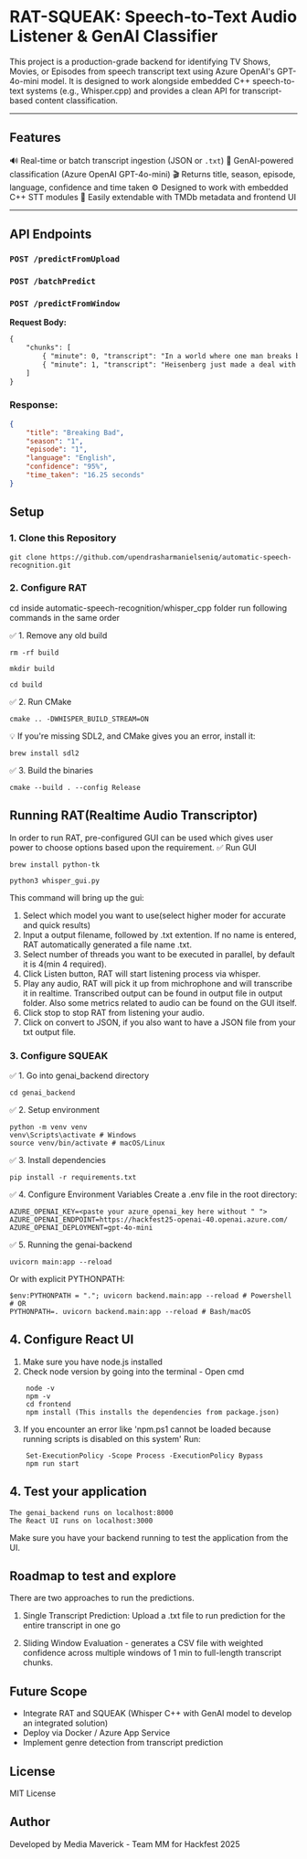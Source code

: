 # RAT-SQUEAK: Speech-to-Text Audio Listener & GenAI Classifier
This project is a production-grade backend for identifying TV Shows, Movies, or Episodes from speech transcript text using Azure OpenAI's GPT-4o-mini model. It is designed to work alongside embedded C++ speech-to-text systems (e.g., Whisper.cpp) and provides a clean API for transcript-based content classification.

---

## Features
🔊 Real-time or batch transcript ingestion (JSON or `.txt`)
🧠 GenAI-powered classification (Azure OpenAI GPT-4o-mini)
🎬 Returns title, season, episode, language, confidence and time taken
⚙️ Designed to work with embedded C++ STT modules
🧩 Easily extendable with TMDb metadata and frontend UI

---

## API Endpoints
### `POST /predictFromUpload` 
### `POST /batchPredict` 
### `POST /predictFromWindow` 
**Request Body:**
```txt
{
    "chunks": [
        { "minute": 0, "transcript": "In a world where one man breaks bad."},
        { "minute": 1, "transcript": "Heisenberg just made a deal with Tuco."}
    ]
}
```

### Response:
```json
{
    "title": "Breaking Bad",
    "season": "1",
    "episode": "1",
    "language": "English",
    "confidence": "95%",
    "time_taken": "16.25 seconds"
}
```

## Setup

### 1. Clone this Repository
```
git clone https://github.com/upendrasharmanielseniq/automatic-speech-recognition.git
```
### 2. Configure RAT
cd inside automatic-speech-recognition/whisper_cpp folder
run following commands in the same order

✅ 1. Remove any old build
```
rm -rf build
```
```
mkdir build
```
```
cd build
```

✅ 2. Run CMake
```
cmake .. -DWHISPER_BUILD_STREAM=ON
```

💡 If you're missing SDL2, and CMake gives you an error, install it:
```
brew install sdl2
```

✅ 3. Build the binaries
```
cmake --build . --config Release
```


## Running RAT(Realtime Audio Transcriptor)
In order to run RAT, pre-configured GUI can be used which gives user power to choose options based upon the requirement.
✅  Run GUI
```
brew install python-tk
```
```
python3 whisper_gui.py
```

This command will bring up the gui:
1. Select which model you want to use(select higher moder for accurate and quick results)
2. Input a output filename, followed by .txt extention. 
   If no name is entered, RAT automatically generated a file name <timestamp>.txt.
3. Select number of threads you want to be executed in parallel, by default it is 4(min 4 required).
4. Click Listen button, RAT will start listening process via whisper.
5. Play any audio, RAT will pick it up from michrophone and will transcribe it in realtime. Transcribed output can be found in output file in output folder. 
Also some metrics related to audio can be found on the GUI itself.
6. Click stop to stop RAT from listening your audio.
7. Click on convert to JSON, if you also want to have a JSON file from your txt output file.

### 3. Configure SQUEAK

✅ 1. Go into genai_backend directory
```
cd genai_backend
```
✅ 2. Setup environment
```
python -m venv venv
venv\Scripts\activate # Windows
source venv/bin/activate # macOS/Linux

```
✅ 3. Install dependencies
```
pip install -r requirements.txt
```

✅ 4. Configure Environment Variables
Create a .env file in the root directory:
```
AZURE_OPENAI_KEY=<paste your azure_openai_key here without " ">
AZURE_OPENAI_ENDPOINT=https://hackfest25-openai-40.openai.azure.com/
AZURE_OPENAI_DEPLOYMENT=gpt-4o-mini
```

✅ 5. Running the genai-backend
```
uvicorn main:app --reload
```
Or with explicit PYTHONPATH:
```
$env:PYTHONPATH = "."; uvicorn backend.main:app --reload # Powershell
# OR
PYTHONPATH=. uvicorn backend.main:app --reload # Bash/macOS
```

## 4. Configure React UI
1. Make sure you have node.js installed
2. Check node version by going into the terminal - Open cmd
```
    node -v
    npm -v
    cd frontend
    npm install (This installs the dependencies from package.json)
```
3. If you encounter an error like 'npm.ps1 cannot be loaded because running scripts is 
disabled on this system' Run:
```
    Set-ExecutionPolicy -Scope Process -ExecutionPolicy Bypass
    npm run start
```

## 4. Test your application

```
The genai_backend runs on localhost:8000
The React UI runs on localhost:3000

```
Make sure you have your backend running to test the application from the UI.

## Roadmap to test and explore
There are two approaches to run the predictions.

1. Single Transcript Prediction: Upload a .txt file to run prediction for the entire transcript in one go

2. Sliding Window Evaluation - generates a CSV file with weighted confidence across multiple windows of 1 min to full-length transcript chunks.

## Future Scope
- Integrate RAT and SQUEAK (Whisper C++ with GenAI model to develop an integrated solution)
- Deploy via Docker / Azure App Service
- Implement genre detection from transcript prediction

## License
MIT License

## Author
Developed by Media Maverick - Team MM for Hackfest 2025
